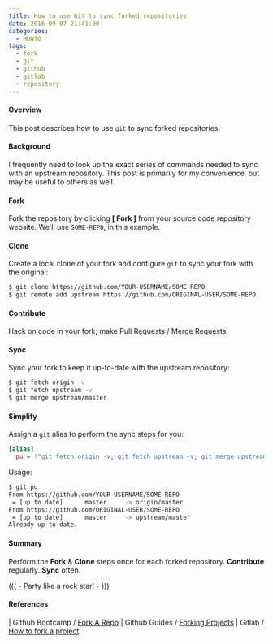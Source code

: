 ```yaml
---
title: How to use Git to sync forked repositories
date: 2016-09-07 21:41:00
categories:
  - HOWTO
tags:
  - fork
  - git
  - github
  - gitlab
  - repository
---
```


#### Overview

This post describes how to use `git` to sync forked repositories.

#### Background

I frequently need to look up the exact series of commands needed to sync with an upstream repository. This post is primarily for my convenience, but may be useful to others as well.

<!-- more -->

#### Fork

Fork the repository by clicking **[ <span class="fa fa-code-fork"> Fork ]** from your source code repository website. We'll use `SOME-REPO`, in this example.

#### Clone

Create a local clone of your fork and configure `git` to sync your fork with the original:

```` bash
$ git clone https://github.com/YOUR-USERNAME/SOME-REPO
$ git remote add upstream https://github.com/ORIGINAL-USER/SOME-REPO
````

#### Contribute

Hack on code in your fork; make <span class="fa fa-github"> Pull Requests / <span class="fa fa-gitlab"> Merge Requests.

#### Sync

Sync your fork to keep it up-to-date with the upstream repository:

```` bash
$ git fetch origin -v
$ git fetch upstream -v
$ git merge upstream/master
````

#### Simplify

Assign a `git` alias to perform the sync steps for you:

```` ini ~/.gitconfig
[alias]
  pu = !"git fetch origin -v; git fetch upstream -v; git merge upstream/master"
````

Usage:

```` bash
$ git pu
From https://github.com/YOUR-USERNAME/SOME-REPO
 = [up to date]      master     -> origin/master
From https://github.com/ORIGINAL-USER/SOME-REPO
 = [up to date]      master     -> upstream/master
Already up-to-date.
````

#### Summary

Perform the **Fork** & **Clone** steps once for each forked repository. **Contribute** regularly. **Sync** often.

((( <span class="fa fa-glass"> - Party like a rock star! - <span class="fa fa-music"> )))

#### References

<span class="fa fa-github"> | Github Bootcamp / [Fork A Repo](https://help.github.com/articles/fork-a-repo/)
<span class="fa fa-github"> | Github Guides / [Forking Projects](https://guides.github.com/activities/forking/)
<span class="fa fa-gitlab"> | Gitlab / [How to fork a project](http://docs.gitlab.com/ce/gitlab-basics/fork-project.html)
